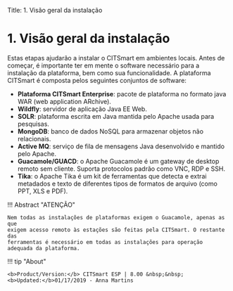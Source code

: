 Title: 1. Visão geral da instalação

# 1. Visão geral da instalação

Estas etapas ajudarão a instalar o CITSmart em ambientes locais. Antes de
começar, é importante ter em mente o software necessário para a instalação da
plataforma, bem como sua funcionalidade. A plataforma CITSmart é composta pelos
seguintes conjuntos de software:


* **Plataforma CITSmart Enterprise**: pacote de plataforma no formato java WAR (web application ARchive).
* **Wildfly**: servidor de aplicação Java EE Web.
* **SOLR**: plataforma escrita em Java mantida pelo Apache usada para pesquisas.
* **MongoDB**: banco de dados NoSQL para armazenar objetos não relacionais.
* **Active MQ**: serviço de fila de mensagens Java desenvolvido e mantido pelo Apache.
* **Guacamole/GUACD**: o Apache Guacamole é um gateway de desktop remoto sem cliente. Suporta
protocolos padrão como VNC, RDP e SSH.
* **Tika**: o Apache Tika é um kit de ferramentas que detecta e extrai metadados e texto de
diferentes tipos de formatos de arquivo (como PPT, XLS e PDF).

!!! Abstract "ATENÇÃO"

    Nem todas as instalações de plataformas exigem o Guacamole, apenas as que
    exigem acesso remoto às estações são feitas pela CITSmart. O restante das
    ferramentas é necessário em todas as instalações para operação adequada da plataforma.


!!! tip "About"

    <b>Product/Version:</b> CITSmart ESP | 8.00 &nbsp;&nbsp;
    <b>Updated:</b>01/17/2019 - Anna Martins
